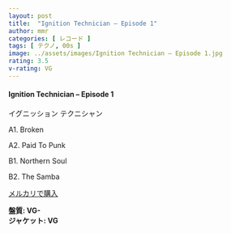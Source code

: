 ```yaml
---
layout: post
title:  "Ignition Technician – Episode 1"
author: mmr
categories: [ レコード ]
tags: [ テクノ, 00s ]
image: ../assets/images/Ignition Technician – Episode 1.jpg
rating: 3.5
v-rating: VG
---
```


#### Ignition Technician – Episode 1

イグニッション テクニシャン

A1. Broken

A2. Paid To Punk

B1. Northern Soul

B2. The Samba

[メルカリで購入](https://jp.mercari.com/item/m36597756478)

<div class="mt-4 mb-4 d-flex align-items-center">
<strong class="mr-1">盤質: VG-</strong>
</div>
<div class="mt-4 mb-4 d-flex align-items-center">
<strong class="mr-1">ジャケット: VG</strong>
</div>

